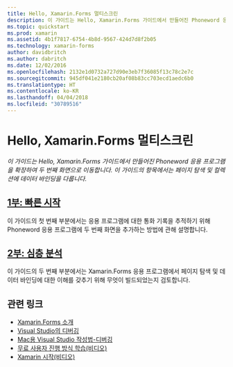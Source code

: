 ```yaml
---
title: Hello, Xamarin.Forms 멀티스크린
description: 이 가이드는 Hello, Xamarin.Forms 가이드에서 만들어진 Phoneword 응용 프로그램을 확장하여 두 번째 화면으로 이동합니다. 이 가이드의 항목에서는 페이지 탐색 및 컬렉션에 데이터 바인딩을 다룹니다.
ms.topic: quickstart
ms.prod: xamarin
ms.assetid: 4b1f7817-6754-4b8d-9567-424d7d8f2b05
ms.technology: xamarin-forms
author: davidbritch
ms.author: dabritch
ms.date: 12/02/2016
ms.openlocfilehash: 2132e1d0732a727d90e3eb7f36085f13c78c2e7c
ms.sourcegitcommit: 945df041e2180cb20af08b83cc703ecd1aedc6b0
ms.translationtype: HT
ms.contentlocale: ko-KR
ms.lasthandoff: 04/04/2018
ms.locfileid: "30789516"
---
```

# <a name="hello-xamarinforms-multiscreen"></a>Hello, Xamarin.Forms 멀티스크린

_이 가이드는 Hello, Xamarin.Forms 가이드에서 만들어진 Phoneword 응용 프로그램을 확장하여 두 번째 화면으로 이동합니다. 이 가이드의 항목에서는 페이지 탐색 및 컬렉션에 데이터 바인딩을 다룹니다._

## <a name="part-1-quickstartxamarin-formsget-startedhello-xamarin-forms-multiscreenquickstartmd"></a>[1부: 빠른 시작](~/xamarin-forms/get-started/hello-xamarin-forms-multiscreen/quickstart.md)

이 가이드의 첫 번째 부분에서는 응용 프로그램에 대한 통화 기록을 추적하기 위해 Phoneword 응용 프로그램에 두 번째 화면을 추가하는 방법에 관해 설명합니다.

## <a name="part-2-deep-divexamarin-formsget-startedhello-xamarin-forms-multiscreendeepdivemd"></a>[2부: 심층 분석](~/xamarin-forms/get-started/hello-xamarin-forms-multiscreen/deepdive.md)

이 가이드의 두 번째 부분에서는 Xamarin.Forms 응용 프로그램에서 페이지 탐색 및 데이터 바인딩에 대한 이해를 갖추기 위해 무엇이 빌드되었는지 검토합니다.


## <a name="related-links"></a>관련 링크

- [Xamarin.Forms 소개](~/xamarin-forms/get-started/introduction-to-xamarin-forms.md)
- [Visual Studio의 디버깅](http://msdn.microsoft.com/library/k0k771bt%28v=vs.90%29.aspx)
- [Mac용 Visual Studio 작성법-디버깅](https://developer.xamarin.com/recipes/cross-platform/ide/debugging/)
- [무료 사용자 진행 방식 학습(비디오)](https://university.xamarin.com/self-guided)
- [Xamarin 시작(비디오)](https://developer.xamarin.com/videos/)
